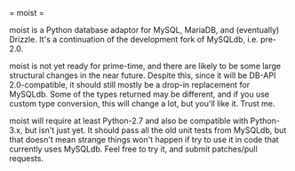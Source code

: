 = moist =

moist is a Python database adaptor for MySQL, MariaDB, and
(eventually) Drizzle. It's a continuation of the development
fork of MySQLdb, i.e. pre-2.0.

moist is not yet ready for prime-time, and there are likely to
be some large structural changes in the near future. Despite
this, since it will be DB-API 2.0-compatible, it should still
mostly be a drop-in replacement for MySQLdb. Some of the types
returned may be different, and if you use custom type conversion,
this will change a lot, but you'll like it. Trust me.

moist will require at least Python-2.7 and also be compatible
with Python-3.x, but isn't just yet. It should pass all the
old unit tests from MySQLdb, but that doesn't mean strange things
won't happen if try to use it in code that currently uses
MySQLdb. Feel free to try it, and submit patches/pull requests.

